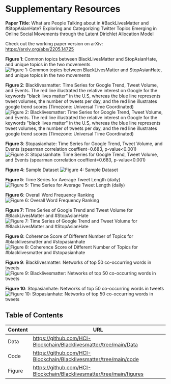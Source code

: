 # Supplementary Resources 

**Paper Title**: What are People Talking about in \#BackLivesMatter and \#StopAsianHate? Exploring and Categorizing Twitter Topics Emerging in Online Social Movements through the Latent Dirichlet Allocation Model

Check out the working paper version on arXiv: https://arxiv.org/abs/2205.14725


**Figure 1**: Common topics between BlackLivesMatter and StopAsianHate, and unique topics in the two movements
![Figure 1: Common topics between BlackLivesMatter and StopAsianHate, and unique topics in the two movements](https://github.com/HCI-Blockchain/Blacklivesmatter/blob/main/ACMAIES_BLM.png)

**Figure 2**: Blacklivesmatter: Time Series for Google Trend, Tweet Volume, and Events. The red line illustrated the relative interest on Google for the keywords "black lives matter" in the U.S, whereas the blue line represents tweet volumes, the number of tweets per day, and the red line illustrates google trend scores (Timezone: Universal Time Coordinated)
![Figure 2: Blacklivesmatter: Time Series for Google Trend, Tweet Volume, and Events. The red line illustrated the relative interest on Google for the keywords "black lives matter" in the U.S, whereas the blue line represents tweet volumes, the number of tweets per day, and the red line illustrates google trend scores (Timezone: Universal Time Coordinated)](https://github.com/HCI-Blockchain/Blacklivesmatter/blob/main/figures/event_blm.png)

**Figure 3**: Stopasianhate: Time Series for Google Trend, Tweet Volume, and Events (spearman correlation coeffient=0.683, p-value$<$0.001)
![Figure 3: Stopasianhate: Time Series for Google Trend, Tweet Volume, and Events (spearman correlation coeffient=0.683, p-value$<$0.001)](https://github.com/HCI-Blockchain/Blacklivesmatter/blob/main/figures/event_asian.png)

**Figure 4**: Sample Dataset
![Figure 4: Sample Dataset](https://github.com/HCI-Blockchain/Blacklivesmatter/blob/main/figures/sample_data.png)

**Figure 5**: Time Series for Average Tweet Length (daily)
![Figure 5: Time Series for Average Tweet Length (daily)](https://github.com/HCI-Blockchain/Blacklivesmatter/blob/main/figures/tweet_len.png)

**Figure 6**: Overall Word Frequency Ranking
![Figure 6: Overall Word Frequency Ranking](https://github.com/HCI-Blockchain/Blacklivesmatter/blob/main/figures/overall_rank.png)

**Figure 7**: Time Series of Google Trend and Tweet Volume for #BlackLivesMatter and #StopAsianHate
![Figure 7: Time Series of Google Trend and Tweet Volume for #BlackLivesMatter and #StopAsianHate](https://github.com/HCI-Blockchain/Blacklivesmatter/blob/main/figures/event_both.png)

**Figure 8**: Coherence Score of Different Number of Topics for #blacklivesmatter and #stopasianhate
![Figure 8: Coherence Score of Different Number of Topics for #blacklivesmatter and #stopasianhate](https://github.com/HCI-Blockchain/Blacklivesmatter/blob/main/figures/coherence.png)

**Figure 9**: Blacklivesmatter: Networks of top 50 co-occurring words in tweets
![Figure 9: Blacklivesmatter: Networks of top 50 co-occurring words in tweets](https://github.com/HCI-Blockchain/Blacklivesmatter/blob/main/figures/network2.png)

**Figure 10**: Stopasianhate: Networks of top 50 co-occurring words in tweets
![Figure 10: Stopasianhate: Networks of top 50 co-occurring words in tweets](https://github.com/HCI-Blockchain/Blacklivesmatter/blob/main/figures/network1.png)

## Table of Contents

|      Content  |       URL             |
|---------------|----------------------|
|       Data    | https://github.com/HCI-Blockchain/Blacklivesmatter/tree/main/Data |
|       Code    | https://github.com/HCI-Blockchain/Blacklivesmatter/tree/main/code|
|       Figure  | https://github.com/HCI-Blockchain/Blacklivesmatter/tree/main/figures|
